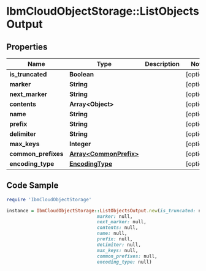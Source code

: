 # IbmCloudObjectStorage::ListObjectsOutput

## Properties

Name | Type | Description | Notes
------------ | ------------- | ------------- | -------------
**is_truncated** | **Boolean** |  | [optional] 
**marker** | **String** |  | [optional] 
**next_marker** | **String** |  | [optional] 
**contents** | **Array&lt;Object&gt;** |  | [optional] 
**name** | **String** |  | [optional] 
**prefix** | **String** |  | [optional] 
**delimiter** | **String** |  | [optional] 
**max_keys** | **Integer** |  | [optional] 
**common_prefixes** | [**Array&lt;CommonPrefix&gt;**](CommonPrefix.md) |  | [optional] 
**encoding_type** | [**EncodingType**](EncodingType.md) |  | [optional] 

## Code Sample

```ruby
require 'IbmCloudObjectStorage'

instance = IbmCloudObjectStorage::ListObjectsOutput.new(is_truncated: null,
                                 marker: null,
                                 next_marker: null,
                                 contents: null,
                                 name: null,
                                 prefix: null,
                                 delimiter: null,
                                 max_keys: null,
                                 common_prefixes: null,
                                 encoding_type: null)
```


